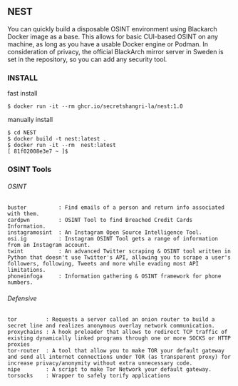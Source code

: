 ## NEST

You can quickly build a disposable OSINT environment using Blackarch Docker image as a base. This allows for basic CUI-based OSINT on any machine, as long as you have a usable Docker engine or Podman. In consideration of privacy, the official BlackArch mirror server in Sweden is set in the repository, so you can add any security tool.

### INSTALL

fast install
```shell
$ docker run -it --rm ghcr.io/secretshangri-la/nest:1.0
```
manually install
```shell
$ cd NEST
$ docker build -t nest:latest .
$ docker run -it --rm  nest:latest 
[ 81f02008e3e7 ~ ]$ 
```

### OSINT Tools
###### OSINT
```
buster          : Find emails of a person and return info associated with them.
cardpwn         : OSINT Tool to find Breached Credit Cards Information.
instagramosint  : An Instagram Open Source Intelligence Tool.
osi.ig          : Instagram OSINT Tool gets a range of information from an Instagram account.
twint           : An advanced Twitter scraping & OSINT tool written in Python that doesn't use Twitter's API, allowing you to scrape a user's followers, following, Tweets and more while evading most API limitations.
phoneinfoga     : Information gathering & OSINT framework for phone numbers.
```
###### Defensive
```
tor         : Requests a server called an onion router to build a secret line and realizes anonymous overlay network communication. 
proxychains : A hook preloader that allows to redirect TCP traffic of existing dynamically linked programs through one or more SOCKS or HTTP proxies
tor-router  : A tool that allow you to make TOR your default gateway and send all internet connections under TOR (as transparent proxy) for increase privacy/anonymity without extra unnecessary code.
nipe        : A script to make Tor Network your default gateway.
torsocks    : Wrapper to safely torify applications

